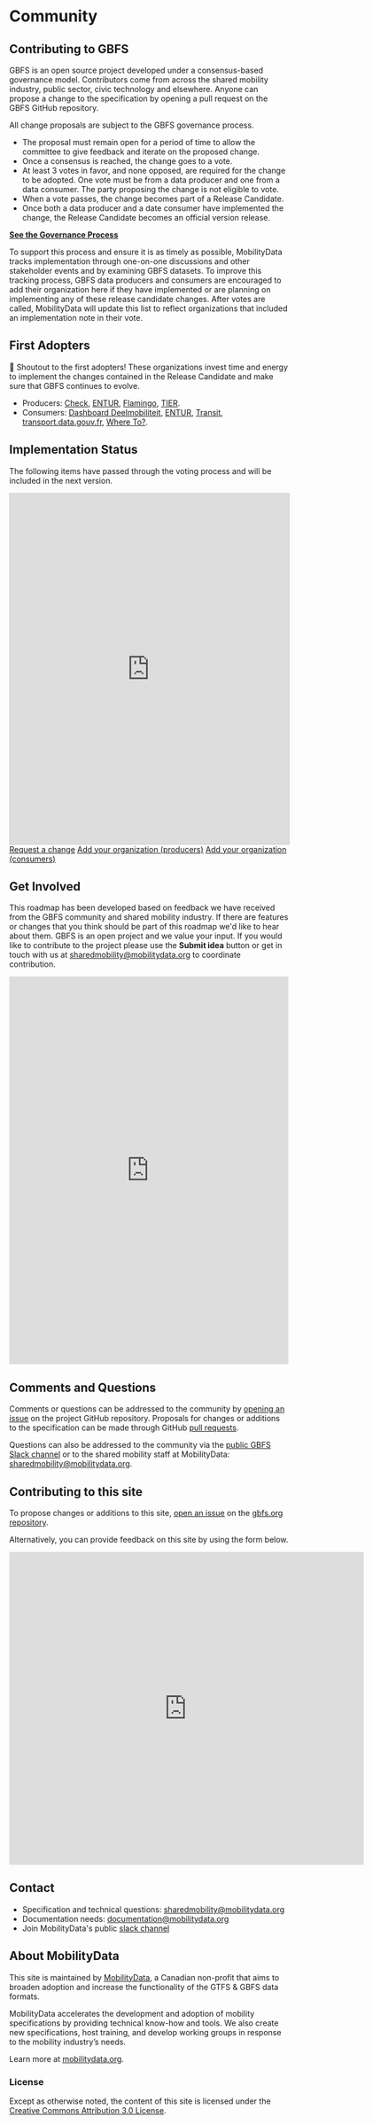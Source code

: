 # Community

## Contributing to GBFS

GBFS is an open source project developed under a consensus-based governance model. Contributors come from across the shared mobility industry, public sector, civic technology and elsewhere. Anyone can propose a change to the specification by opening a pull request on the GBFS GitHub repository.

All change proposals are subject to the GBFS governance process.

- The proposal must remain open for a period of time to allow the committee to give feedback and iterate on the proposed change.
- Once a consensus is reached, the change goes to a vote.
- At least 3 votes in favor, and none opposed, are required for the change to be adopted. One vote must be from a data producer and one from a data consumer. The party proposing the change is not eligible to vote.
- When a vote passes, the change becomes part of a Release Candidate.
- Once both a data producer and a date consumer have implemented the change, the Release Candidate becomes an official version release.

**[See the Governance Process](../specification/process)**

To support this process and ensure it is as timely as possible, MobilityData tracks implementation through one-on-one discussions and other stakeholder events and by examining GBFS datasets. To improve this tracking process, GBFS data producers and consumers are encouraged to add their organization here if they have implemented or are planning on implementing any of these release candidate changes. After votes are called, MobilityData will update this list to reflect organizations that included an implementation note in their vote.

## First Adopters
🎉 Shoutout to the first adopters! These organizations invest time and energy to implement the changes contained in the Release Candidate and make sure that GBFS continues to evolve.

- Producers: [Check](https://ridecheck.app/en), [ENTUR](https://entur.no/), [Flamingo](https://flamingoscooters.com/), [TIER](https://www.tier.app/).
- Consumers: [Dashboard Deelmobiliteit](https://dashboarddeelmobiliteit.nl/), [ENTUR](https://entur.no/), [Transit](https://transitapp.com/), [transport.data.gouv.fr](https://transport.data.gouv.fr/), [Where To?](https://www.whereto.app/).

## Implementation Status
The following items have passed through the voting process and will be included in the next version.
<iframe class="airtable-embed" src="https://airtable.com/embed/appQvTu1nOy6fJwUP/shrNl0TSZGrqD3REa?backgroundColor=red&viewControls=on" frameborder="0" onmousewheel="" width="100%" height="633" style="background: transparent; border: 1px solid #ccc;"></iframe>

<div class="button-holder">
    <a class="md-button md-button--primary no-icon" href="https://airtable.com/appQvTu1nOy6fJwUP/shraqzpVkb2PlkMnq" target="_blank">Request a change</a>
    <a class="md-button md-button--primary no-icon" href="https://airtable.com/appQvTu1nOy6fJwUP/shrkMt5JTIiuPFlhY" target="_blank">Add your organization (producers)</a>
    <a class="md-button md-button--primary no-icon" href="https://airtable.com/appQvTu1nOy6fJwUP/shrNEkNZ2JBWYdMmw" target="_blank">Add your organization (consumers)</a>
</div>


## Get Involved
This roadmap has been developed based on feedback we have received from the GBFS community and shared mobility industry. If there are features or changes that you think should be part of this roadmap we'd like to hear about them. GBFS is an open project and we value your input.
If you would like to contribute to the project please use the **Submit idea** button or get in touch with us at [sharedmobility@mobilitydata.org](mailto:sharedmobility@mobilitydata.org) to coordinate contribution.

<iframe src="https://portal.productboard.com/26qpteg4wct9px3jts94uqv8?hide_logo=1" frameborder="0" height=700px width=100%></iframe>

## Comments and Questions

Comments or questions can be addressed to the community by [opening an issue](https://github.com/MobilityData/gbfs/issues) on the project GitHub repository. Proposals for changes or additions to the specification can be made through GitHub [pull requests](https://github.com/MobilityData/gbfs/pulls).

Questions can also be addressed to the community via the [public GBFS Slack channel](https://share.mobilitydata.org/slack) or to the shared mobility staff at MobilityData: [sharedmobility@mobilitydata.org](mailto:sharedmobility@mobilitydata.org).

## Contributing to this site

To propose changes or additions to this site, [open an issue](https://github.com/MobilityData/gbfs.org/issues/new) on the [gbfs.org repository](https://github.com/MobilityData/gbfs.org).

Alternatively, you can provide feedback on this site by using the form below.

<iframe src="https://docs.google.com/forms/d/e/1FAIpQLSe_3GvnCweXmwXzD1t68sDr01-yWbBx7pko0dz05AzbAw64mA/viewform?embedded=true" width="640" height="565" frameborder="0" marginheight="0" marginwidth="0">Loading…</iframe>

## Contact

- Specification and technical questions: [sharedmobility@mobilitydata.org](mailto:sharedmobility@mobilitydata.org)
- Documentation needs: [documentation@mobilitydata.org](mailto:documentation@mobilitydata.org)
- Join MobilityData's public [slack channel](https://share.mobilitydata.org/slack)

## About MobilityData
This site is maintained by [MobilityData](https://mobilitydata.org/), a Canadian non-profit that aims to broaden adoption and increase the functionality of the GTFS & GBFS data formats.

MobilityData accelerates the development and adoption of mobility specifications by providing technical know-how and tools. We also create new specifications, host training, and develop working groups in response to the mobility industry’s needs. 

Learn more at [mobilitydata.org](https://mobilitydata.org).

### License

Except as otherwise noted, the content of this site is licensed under the [Creative Commons Attribution 3.0 License](https://creativecommons.org/licenses/by/3.0/).
